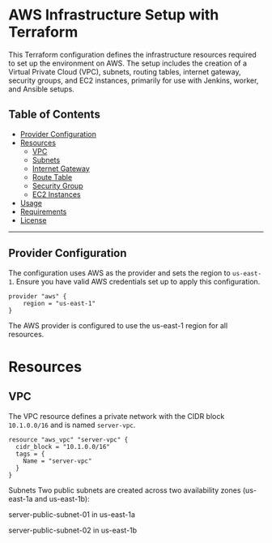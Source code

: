 
# AWS Infrastructure Setup with Terraform

This Terraform configuration defines the infrastructure resources required to set up the environment on AWS. The setup includes the creation of a Virtual Private Cloud (VPC), subnets, routing tables, internet gateway, security groups, and EC2 instances, primarily for use with Jenkins, worker, and Ansible setups.

## Table of Contents
- [Provider Configuration](#provider-configuration)
- [Resources](#resources)
  - [VPC](#vpc)
  - [Subnets](#subnets)
  - [Internet Gateway](#internet-gateway)
  - [Route Table](#route-table)
  - [Security Group](#security-group)
  - [EC2 Instances](#ec2-instances)
- [Usage](#usage)
- [Requirements](#requirements)
- [License](#license)

---

## Provider Configuration

The configuration uses AWS as the provider and sets the region to `us-east-1`. Ensure you have valid AWS credentials set up to apply this configuration.

```
provider "aws" {
    region = "us-east-1"
}

```
The AWS provider is configured to use the us-east-1 region for all resources.
# Resources

## VPC
The VPC resource defines a private network with the CIDR block `10.1.0.0/16` and is named `server-vpc`.

```
resource "aws_vpc" "server-vpc" {
  cidr_block = "10.1.0.0/16"
  tags = {
    Name = "server-vpc"
  }
}
```
Subnets
Two public subnets are created across two availability zones (us-east-1a and us-east-1b):

server-public-subnet-01 in us-east-1a

server-public-subnet-02 in us-east-1b
